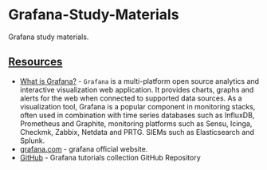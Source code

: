 # Grafana-Study-Materials
Grafana study materials.

## [Resources]()

- [What is Grafana?](https://en.wikipedia.org/wiki/Grafana) - `Grafana` is a multi-platform open source analytics and interactive visualization web application. It provides charts, graphs and alerts for the web when connected to supported data sources. As a visualization tool, Grafana is a popular component in monitoring stacks, often used in combination with time series databases such as InfluxDB, Prometheus and Graphite, monitoring platforms such as Sensu, Icinga, Checkmk, Zabbix, Netdata and PRTG. SIEMs such as Elasticsearch and Splunk.
- [grafana.com](https://grafana.com/) - grafana official website.
- [GitHub](https://github.com/grafana/tutorials) - Grafana tutorials collection GitHub Repository
